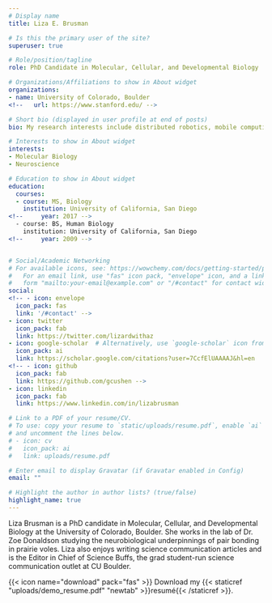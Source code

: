 ```yaml
---
# Display name
title: Liza E. Brusman

# Is this the primary user of the site?
superuser: true

# Role/position/tagline
role: PhD Candidate in Molecular, Cellular, and Developmental Biology

# Organizations/Affiliations to show in About widget
organizations:
- name: University of Colorado, Boulder
<!--   url: https://www.stanford.edu/ -->

# Short bio (displayed in user profile at end of posts)
bio: My research interests include distributed robotics, mobile computing and programmable matter.

# Interests to show in About widget
interests:
- Molecular Biology
- Neuroscience

# Education to show in About widget
education:
  courses:
  - course: MS, Biology
    institution: University of California, San Diego
<!--     year: 2017 -->
  - course: BS, Human Biology
    institution: University of California, San Diego
<!--     year: 2009 -->


# Social/Academic Networking
# For available icons, see: https://wowchemy.com/docs/getting-started/page-builder/#icons
#   For an email link, use "fas" icon pack, "envelope" icon, and a link in the
#   form "mailto:your-email@example.com" or "/#contact" for contact widget.
social:
<!-- - icon: envelope
  icon_pack: fas
  link: '/#contact' -->
- icon: twitter
  icon_pack: fab
  link: https://twitter.com/lizardwithaz
- icon: google-scholar  # Alternatively, use `google-scholar` icon from `ai` icon pack
  icon_pack: ai
  link: https://scholar.google.com/citations?user=7CcfElUAAAAJ&hl=en
<!-- - icon: github
  icon_pack: fab
  link: https://github.com/gcushen -->
- icon: linkedin
  icon_pack: fab
  link: https://www.linkedin.com/in/lizabrusman

# Link to a PDF of your resume/CV.
# To use: copy your resume to `static/uploads/resume.pdf`, enable `ai` icons in `params.toml`, 
# and uncomment the lines below.
# - icon: cv
#   icon_pack: ai
#   link: uploads/resume.pdf

# Enter email to display Gravatar (if Gravatar enabled in Config)
email: ""

# Highlight the author in author lists? (true/false)
highlight_name: true
---
```


Liza Brusman is a PhD candidate in Molecular, Cellular, and Developmental Biology at the University of Colorado, Boulder. She works in the lab of Dr. Zoe Donaldson studying the neurobiological underpinnings of pair bonding in prairie voles. Liza also enjoys writing science communication articles and is the Editor in Chief of Science Buffs, the grad student-run science communication outlet at CU Boulder.

{{< icon name="download" pack="fas" >}} Download my {{< staticref "uploads/demo_resume.pdf" "newtab" >}}resumé{{< /staticref >}}.
